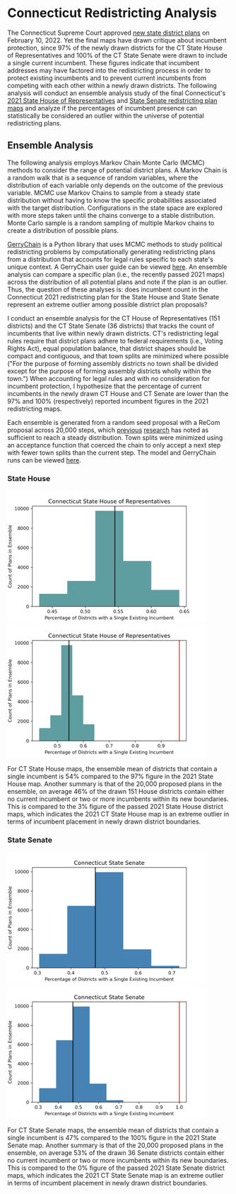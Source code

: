 # Connecticut Redistricting Analysis

The Connecticut Supreme Court approved [new state district plans](https://www.cga.ct.gov/rr/taskforce.asp?TF=20210401_2021%20Redistricting%20Project) on February 10, 2022. Yet the final maps have drawn critique about incumbent protection, since 97% of the newly drawn districts for the CT State House of Representatives and 100% of the CT State Senate were drawn to include a single current incumbent. These figures indicate that incumbent addresses may have factored into the redistricting process in order to protect existing incumbents and to prevent current incumbents from competing with each other within a newly drawn districts. The following analysis will conduct an ensemble analysis study of the final Connecticut's [2021 State House of Representatives](https://www.cga.ct.gov/rr/tfs/20210401_2021%20Redistricting%20Project/NODISPLAY_data/housemaps/Map-Statewide/2021HouseFinal.pdf) and [State Senate redistricting plan maps](https://www.cga.ct.gov/rr/tfs/20210401_2021%20Redistricting%20Project/NODISPLAY_data/senatemaps/Map-Statewide/2021SenateFinal.pdf) and analyze if the percentages of incumbent presence can statistically be considered an outlier within the universe of potential redistricting plans.

## Ensemble Analysis

The following analysis employs Markov Chain Monte Carlo (MCMC) methods to consider the range of potential district plans. A Markov Chain is a random walk that is a sequence of random variables, where the distribution of each variable only depends on the outcome of the previous variable. MCMC use Markov Chains to sample from a steady state distribution without having to know the specific probabilities associated with the target distribution. Configurations in the state space are explored with more steps taken until the chains converge to a stable distribution. Monte Carlo sample is a random sampling of multiple Markov chains to create a distribution of possible plans. 

[GerryChain](https://gerrychain.readthedocs.io/en/latest/) is a Python library that uses MCMC methods to study political redistricting problems by computationally generating redistricting plans from a distribution that accounts for legal rules specific to each state's unique context. A GerryChain user guide can be viewed [here](https://uwescience.github.io/DSSG2021-redistricting-website/guide/). An ensemble analysis can compare a specific plan (i.e., the recently passed 2021 maps) across the distribution of all potential plans and note if the plan is an outlier. Thus, the question of these analyses is: does incumbent count in the Connecticut 2021 redistricting plan for the State House and State Senate represent an extreme outlier among possible district plan proposals?

I conduct an ensemble analysis for the CT House of Representatives (151 districts) and the CT State Senate (36 districts) that tracks the count of incumbents that live within newly drawn districts. CT's redistricting legal rules require that district plans adhere to federal requirements (i.e., Voting Rights Act), equal population balance, that district shapes should be compact and contiguous, and that town splits are minimized where possible ("For the purpose of forming assembly districts no town shall be divided except for the purpose of forming assembly districts wholly within the town.") When accounting for legal rules and with *no* consideration for incumbent protection, I hypothesize that the percentage of current incumbents in the newly drawn CT House and CT Senate are lower than the 97% and 100% (respectively) reported incumbent figures in the 2021 redistricting maps.

Each ensemble is generated from a random seed proposal with a ReCom proposal across 20,000 steps, which [previous](https://mggg.org/VA-report.pdf) [research](https://arxiv.org/abs/1911.05725) has noted as sufficient to reach a steady distribution. Town splits were minimized using an acceptance function that coerced the chain to only accept a next step with fewer town splits than the current step. The model and GerryChain runs can be viewed [here](https://github.com/ka-chang/RedistrictingCT/blob/main/03_gerrychain_ensemble.ipynb).

### State House

<img src="./outputs/ct_house_incumbents.png" height="300"> <img src="./outputs/ct_house_incumbents_w2021.png" height="300">

For CT State House maps, the ensemble mean of districts that contain a single incumbent is 54% compared to the 97% figure in the 2021 State House map. Another summary is that of the 20,000 proposed plans in the ensemble, on average 46% of the drawn 151 House districts contain either no current incumbent or two or more incumbents within its new boundaries. This is compared to the 3% figure of the passed 2021 State House district maps, which indicates the 2021 CT State House map is an extreme outlier in terms of incumbent placement in newly drawn district boundaries.

### State Senate

<img src="./outputs/ct_senate_incumbents.png" height="300"> <img src="./outputs/ct_senate_incumbents_w2021.png" height="300">

For CT State Senate maps, the ensemble mean of districts that contain a single incumbent is 47% compared to the 100% figure in the 2021 State Senate map. Another summary is that of the 20,000 proposed plans in the ensemble, on average 53% of the drawn 36 Senate districts contain either no current incumbent or two or more incumbents within its new boundaries. This is compared to the 0% figure of the passed 2021 State Senate district maps, which indicates the 2021 CT State Senate map is an extreme outlier in terms of incumbent placement in newly drawn district boundaries.
